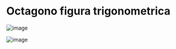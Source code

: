 # Octagono figura trigonometrica

![image](https://github.com/user-attachments/assets/965fc1f7-1d54-496d-a2d4-d555e9ed6aa6)

![image](https://github.com/user-attachments/assets/fc62d821-0503-498c-9aa9-f075f73bd9be)

